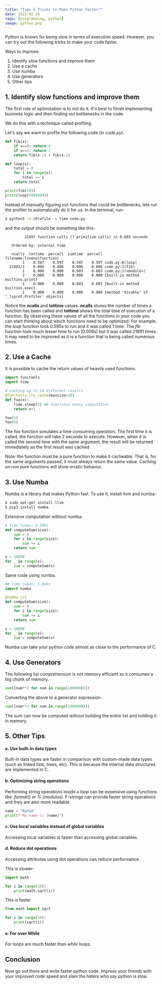 ```yaml
---
title: "Tips & Tricks to Make Python Faster!"
date: 2021-02-26
tags: [programming, python]
image: python.png
---
```


Python is known for being slow in terms of execution speed. However, you can try out the following tricks to make your code faster.

<!--more-->

Ways to improve:

1. Identify slow functions and improve them
1. Use a cache
1. Use numba
1. Use generators
1. Other tips

## 1. Identify slow functions and improve them

The first rule of optimization is to not do it. It's best to finish implementing business logic and then finding out bottlenecks in the code.

We do this with a technique called profiling.

Let's say we want to profile the following code (in _code.py_).

```python
def fib(x):
    if x==0: return 0
    if x==1: return 1
    return fib(x-1) + fib(x-2)

def loop(x):
    total = 0
    for i in range(x):
        total += i
    return total

print(fib(20))
print(loop(9999999))
```

Instead of manually figuring out functions that could be bottlenecks, lets run the profiler to automatically do it for us. In the terminal, run-

```bash
$ python3 -m cProfile -s time code.py
```

and the output should be something like this-

```text
         21897 function calls (7 primitive calls) in 0.603 seconds

   Ordered by: internal time

   ncalls  tottime  percall  cumtime  percall filename:lineno(function)
        1    0.597    0.597    0.597    0.597 code.py:6(loop)
  21891/1    0.006    0.000    0.006    0.006 code.py:1(fib)
        1    0.000    0.000    0.603    0.603 code.py:1(<module>)
        2    0.000    0.000    0.000    0.000 {built-in method builtins.print}
        1    0.000    0.000    0.603    0.603 {built-in method builtins.exec}
        1    0.000    0.000    0.000    0.000 {method 'disable' of '_lsprof.Profiler' objects}
```

Notice the **ncalls** and **tottime** values. **ncalls** shows the number of times a function has been called and **tottime** shows the total time of execution of a function. By observing these values of all the functions in your code you can start thinking about which functions need to be optimized. For example, the _loop_ function took 0.595s to run and it was called 1 time. The _fib_ function took much lesser time to run (0.006s) but it was called 21891 times. It may need to be improved as it is a function that is being called numerous times.


## 2. Use a Cache

It is possible to cache the return values of heavily used functions.

```python
import functools
import time

# caching up to 10 different results
@functools.lru_cache(maxsize=10)
def foo(x):
    time.sleep(2) ## Simulates heavy computation
    return x+1

foo(5)
foo(5)
```

The foo function simulates a time consuming operation. The first time it is called, the function will take 2 seconds to execute. However, when it is called the second time with the same argument, the result will be returned immediately as the first result was cached.

Note: the function must be a pure function to make it cacheable. That is, for the same arguments passed, it must always return the same value. Caching on non pure functions will show erratic behavior.

## 3. Use Numba

Numba is a library that makes Python fast. To use it, install llvm and numba-

```bash
$ sudo apt-get install llvm
$ pip3 install numba
```

Extensive computation without numba.

```python
# time taken: 6.508s
def computeSum(size):
    sum = 0
    for i in range(size):
        sum += i
    return sum

s = 10000
for _ in range(s):
    sum = computeSum(s)
```

Same code using numba.

```python
## time taken: 1.049s
import numba

@numba.jit
def computeSum(size):
    sum = 0
    for i in range(size):
        sum += i
    return sum

s = 10000
for _ in range(s):
    sum = computeSum(s)
```

Numba can take your python code almost as close to the performance of C.

## 4. Use Generators

The following list comprehension is not memory efficient as it consumes a big chunk of memory.

```python
sum([num**2 for num in range(1000000)])
```

Converting the above to a generator expression-

```python
sum((num**2 for num in range(1000000)))
```

The sum can now be computed without building the entire list and holding it in memory.

## 5. Other Tips

#### a. Use built-in data types

Built-in data types are faster in comparison with custom-made data types (such as linked lists, trees, etc). This is because the internal data structures are implemented in C.

#### b. Optimizing string operations

Performing string operations inside a loop can be expensive using functions like _.format()_ or _% (modulus)_. F-strings can provide faster string operations and they are also more readable.

```python
name = "Rafed"
print(f"My name is {name}")
```

#### c. Use local variables instead of global variables

Accessing local variables is faster than accessing global variables.

#### d. Reduce dot operations

Accessing attributes using dot operations can reduce performance. 

This is slower-

```python
import math

for i in range(10):
    print(math.sqrt(i))
```

This is faster

```python
from math import sqrt

for i in range(10):
    print(sqrt(i))
```

#### e. For over While

_For_ loops are much faster than _while_ loops.


## Conclusion

Now go out there and write faster python code. Impress your friends with your improved code speed and slam the haters who say python is slow. 
